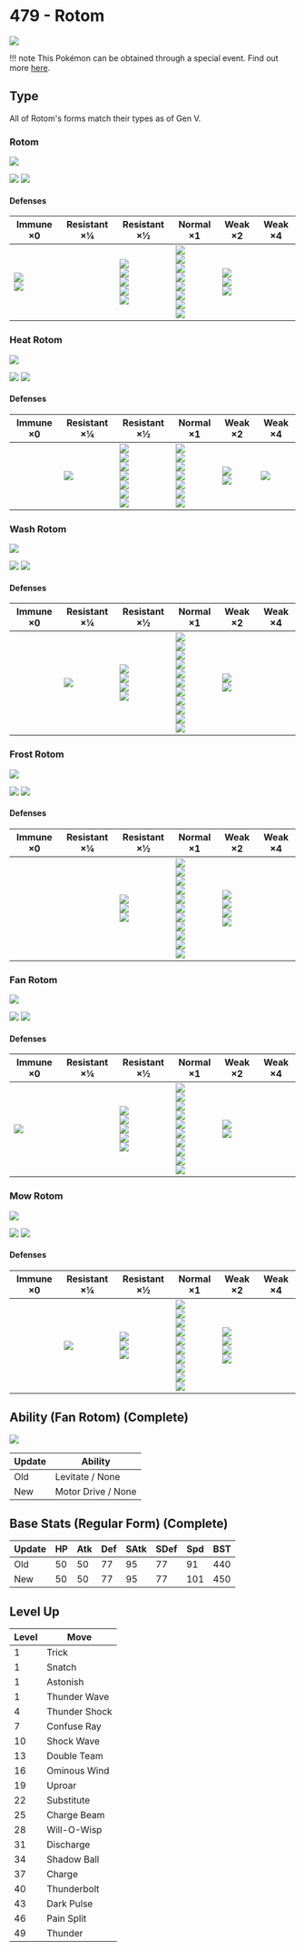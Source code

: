 # 479 - Rotom
![][479]

!!! note
    This Pokémon can be obtained through a special event. Find out more [here](../../special_events/#rotom).
## Type

All of Rotom's forms match their types as of Gen V.

### Rotom
![][479]

![][electric]  ![][ghost]

#### Defenses

Immune ×0                        | Resistant ×¼ | Resistant ×½                                                              | Normal ×1                                                                                                       | Weak ×2                                    | Weak ×4
---                              | ---          | ---                                                                       | ---                                                                                                             | ---                                        | ---
![][normal]<br>![][fighting]<br> | &nbsp;       | ![][flying]<br>![][poison]<br>![][bug]<br>![][steel]<br>![][electric]<br> | ![][rock]<br>![][fire]<br>![][water]<br>![][grass]<br>![][psychic]<br>![][ice]<br>![][dragon]<br>![][fairy]<br> | ![][ground]<br>![][ghost]<br>![][dark]<br> | &nbsp;

### Heat Rotom
![][479-heat]

![][electric]  ![][fire]

#### Defenses

Immune ×0 | Resistant ×¼   | Resistant ×½                                                                                      | Normal ×1                                                                                                 | Weak ×2                     | Weak ×4
---       | ---            | ---                                                                                               | ---                                                                                                       | ---                         | ---
&nbsp;    | ![][steel]<br> | ![][flying]<br>![][bug]<br>![][fire]<br>![][grass]<br>![][electric]<br>![][ice]<br>![][fairy]<br> | ![][normal]<br>![][fighting]<br>![][poison]<br>![][ghost]<br>![][psychic]<br>![][dragon]<br>![][dark]<br> | ![][rock]<br>![][water]<br> | ![][ground]<br>

### Wash Rotom
![][479-wash]

![][electric]  ![][water]

#### Defenses

Immune ×0 | Resistant ×¼   | Resistant ×½                                           | Normal ×1                                                                                                                                                         | Weak ×2                       | Weak ×4
---       | ---            | ---                                                    | ---                                                                                                                                                               | ---                           | ---
&nbsp;    | ![][steel]<br> | ![][flying]<br>![][fire]<br>![][water]<br>![][ice]<br> | ![][normal]<br>![][fighting]<br>![][poison]<br>![][rock]<br>![][bug]<br>![][ghost]<br>![][electric]<br>![][psychic]<br>![][dragon]<br>![][dark]<br>![][fairy]<br> | ![][ground]<br>![][grass]<br> | &nbsp;

### Frost Rotom
![][479-frost]

![][electric]  ![][ice]

#### Defenses

Immune ×0 | Resistant ×¼ | Resistant ×½                                 | Normal ×1                                                                                                                                                    | Weak ×2                                                    | Weak ×4
---       | ---          | ---                                          | ---                                                                                                                                                          | ---                                                        | ---
&nbsp;    | &nbsp;       | ![][flying]<br>![][electric]<br>![][ice]<br> | ![][normal]<br>![][poison]<br>![][bug]<br>![][ghost]<br>![][steel]<br>![][water]<br>![][grass]<br>![][psychic]<br>![][dragon]<br>![][dark]<br>![][fairy]<br> | ![][fighting]<br>![][ground]<br>![][rock]<br>![][fire]<br> | &nbsp;

### Fan Rotom
![][479-fan]

![][electric]  ![][flying]

#### Defenses

Immune ×0       | Resistant ×¼ | Resistant ×½                                                             | Normal ×1                                                                                                                                          | Weak ×2                   | Weak ×4
---             | ---          | ---                                                                      | ---                                                                                                                                                | ---                       | ---
![][ground]<br> | &nbsp;       | ![][fighting]<br>![][flying]<br>![][bug]<br>![][steel]<br>![][grass]<br> | ![][normal]<br>![][poison]<br>![][ghost]<br>![][fire]<br>![][water]<br>![][electric]<br>![][psychic]<br>![][dragon]<br>![][dark]<br>![][fairy]<br> | ![][rock]<br>![][ice]<br> | &nbsp;

### Mow Rotom
![][479-mow]

![][electric]  ![][grass]

#### Defenses

Immune ×0 | Resistant ×¼      | Resistant ×½                               | Normal ×1                                                                                                                                           | Weak ×2                                              | Weak ×4
---       | ---               | ---                                        | ---                                                                                                                                                 | ---                                                  | ---
&nbsp;    | ![][electric]<br> | ![][steel]<br>![][water]<br>![][grass]<br> | ![][normal]<br>![][fighting]<br>![][flying]<br>![][ground]<br>![][rock]<br>![][ghost]<br>![][psychic]<br>![][dragon]<br>![][dark]<br>![][fairy]<br> | ![][poison]<br>![][bug]<br>![][fire]<br>![][ice]<br> | &nbsp;


## Ability (Fan Rotom) (Complete)

![][479-fan]

Update | Ability
---    | ---
Old    | Levitate / None
New    | Motor Drive / None

## Base Stats (Regular Form) (Complete)

Update | HP  | Atk | Def | SAtk | SDef | Spd | BST
---    | --- | --- | --- | ---  | ---  | --- | ---
Old    | 50  | 50  | 77  | 95   | 77   | 91  | 440
New    | 50  | 50  | 77  | 95   | 77   | 101 | 450

## Level Up

Level | Move
---   | ---
1     | Trick
1     | Snatch
1     | Astonish
1     | Thunder Wave
4     | Thunder Shock
7     | Confuse Ray
10    | Shock Wave
13    | Double Team
16    | Ominous Wind
19    | Uproar
22    | Substitute
25    | Charge Beam
28    | Will-O-Wisp
31    | Discharge
34    | Shadow Ball
37    | Charge
40    | Thunderbolt
43    | Dark Pulse
46    | Pain Split
49    | Thunder

[479-fan]: ../img/pokemon/479-fan.png
[479-frost]: ../img/pokemon/479-frost.png
[479-heat]: ../img/pokemon/479-heat.png
[479-mow]: ../img/pokemon/479-mow.png
[479-wash]: ../img/pokemon/479-wash.png
[479]: ../img/pokemon/479.png
[normal]: ../img/types/normal.png
[fire]: ../img/types/fire.png
[fighting]: ../img/types/fighting.png
[water]: ../img/types/water.png
[flying]: ../img/types/flying.png
[grass]: ../img/types/grass.png
[poison]: ../img/types/poison.png
[electric]: ../img/types/electric.png
[ground]: ../img/types/ground.png
[psychic]: ../img/types/psychic.png
[rock]: ../img/types/rock.png
[ice]: ../img/types/ice.png
[bug]: ../img/types/bug.png
[dragon]: ../img/types/dragon.png
[ghost]: ../img/types/ghost.png
[dark]: ../img/types/dark.png
[steel]: ../img/types/steel.png
[fairy]: ../img/types/fairy.png
